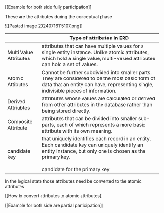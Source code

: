

[[Example for both side fully participation]]

These are the attributes during the conceptual phase

![[Pasted image 20240716115107.png]]

|                           | Type of attributes in ERD                                                                                                                                                                       |
| ------------------------- | ----------------------------------------------------------------------------------------------------------------------------------------------------------------------------------------------- |
| Multi Value<br>Attributes | attributes that can have multiple values for a single entity instance. Unlike atomic attributes, which hold a single value, multi-valued attributes can hold a set of values.                   |
| Atomic Attibutes          | Cannot be further subdivided into smaller parts. They are considered to be the most basic form of data that an entity can have, representing single, indivisible pieces of information.         |
| Derived<br>Attriubtes     | attributes whose values are calculated or derived from other attributes in the database rather than being stored directly.                                                                      |
| Composite Attribute       | attributes that can be divided into smaller sub-parts, each of which represents a more basic attribute with its own meaning.                                                                    |
| candidate key             | that uniquely identifies each record in an entity. Each candidate key can uniquely identify an entity instance, but only one is chosen as the primary key.<br><br>candidate for the primary key |

In the logical state those attributes need be converted to the atomic attributes

[[How to convert attributes to atomic attributes]] 

[[Example for both side are partial participation]]
